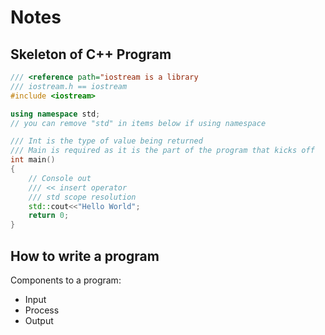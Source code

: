 # Notes

## Skeleton of C++ Program
```C++
/// <reference path="iostream is a library
/// iostream.h == iostream
#include <iostream>

using namespace std;
// you can remove "std" in items below if using namespace

/// Int is the type of value being returned
/// Main is required as it is the part of the program that kicks off
int main()
{
    // Console out
    /// << insert operator
    /// std scope resolution
    std::cout<<"Hello World";
    return 0;
}
```

## How to write a program

Components to a program:

- Input
- Process
- Output